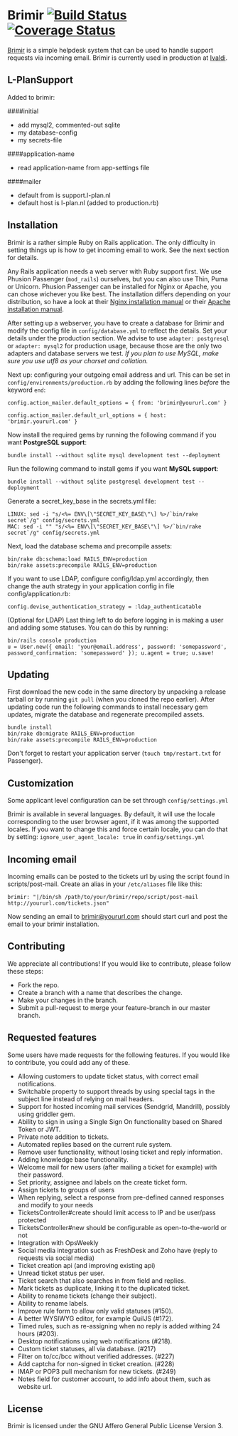 Brimir [![Build Status](https://travis-ci.org/ivaldi/brimir.png)](https://travis-ci.org/ivaldi/brimir) [![Coverage Status](https://coveralls.io/repos/ivaldi/brimir/badge.png)](https://coveralls.io/r/ivaldi/brimir)
======
[Brimir](http://getbrimir.com/) is a simple helpdesk system that can be used to handle support requests
via incoming email. Brimir is currently used in production at [Ivaldi](http://ivaldi.nl/).

L-PlanSupport
-------------

Added to brimir:

####initial
* add mysql2, commented-out sqlite
* my database-config
* my secrets-file

####application-name
* read application-name from app-settings file

####mailer
* default from is support.l-plan.nl
* default host is l-plan.nl
(added to production.rb)

Installation
------------
Brimir is a rather simple Ruby on Rails application. The only difficulty in setting things up is how to get incoming email to work. See the next section for details.

Any Rails application needs a web server with Ruby support first. We use Phusion Passenger (`mod_rails`) ourselves, but you can also use Thin, Puma or Unicorn. Phusion Passenger can be installed for Nginx or Apache, you can chose wichever you like best. The installation differs depending on your distribution, so have a look at their [Nginx installation manual](https://www.phusionpassenger.com/documentation/Users%20guide%20Nginx.html) or their [Apache installation manual](https://www.phusionpassenger.com/documentation/Users%20guide%20Apache.html).

After setting up a webserver, you have to create a database for Brimir and modify the config file in `config/database.yml` to reflect the details. Set your details under the production section. We advise to use `adapter: postgresql` or `adapter: mysql2` for production usage, because those are the only two adapters and database servers we test. *If you plan to use MySQL, make sure you use utf8 as your charset and collation.*

Next up: configuring your outgoing email address and url. This can be set in `config/environments/production.rb` by adding the following lines *before* the keyword `end`:

    config.action_mailer.default_options = { from: 'brimir@yoururl.com' }

    config.action_mailer.default_url_options = { host: 'brimir.yoururl.com' }

Now install the required gems by running the following command if you want **PostgreSQL support**:

    bundle install --without sqlite mysql development test --deployment

Run the following command to install gems if you want **MySQL support**:

    bundle install --without sqlite postgresql development test --deployment

Generate a secret\_key\_base in the secrets.yml file:

    LINUX: sed -i "s/<%= ENV\[\"SECRET_KEY_BASE\"\] %>/`bin/rake secret`/g" config/secrets.yml
    MAC: sed -i "" "s/<%= ENV\[\"SECRET_KEY_BASE\"\] %>/`bin/rake secret`/g" config/secrets.yml

Next, load the database schema and precompile assets:

    bin/rake db:schema:load RAILS_ENV=production
    bin/rake assets:precompile RAILS_ENV=production

If you want to use LDAP, configure config/ldap.yml accordingly, then change the auth strategy in your application config in file config/application.rb:

    config.devise_authentication_strategy = :ldap_authenticatable

(Optional for LDAP) Last thing left to do before logging in is making a user and adding some statuses. You can do this by running:

    bin/rails console production
    u = User.new({ email: 'your@email.address', password: 'somepassword', password_confirmation: 'somepassword' }); u.agent = true; u.save!

Updating
--------
First download the new code in the same directory by unpacking a release tarball or by running `git pull` (when you cloned the repo earlier). After updating code run the following commands to install necessary gem updates, migrate the database and regenerate precompiled assets.

    bundle install
    bin/rake db:migrate RAILS_ENV=production
    bin/rake assets:precompile RAILS_ENV=production
    
Don't forget to restart your application server (`touch tmp/restart.txt` for Passenger).

Customization
-------------
Some applicant level configuration can be set through `config/settings.yml`

Brimir is available in several languages. By default, it will use the locale corresponding to the user browser agent, if it was among the supported locales. If you want to change this and force certain locale, you can do that by setting:   `ignore_user_agent_locale: true`  in  `config/settings.yml`

Incoming email
--------------
Incoming emails can be posted to the tickets url by using the script found in scripts/post-mail. Create an alias in your `/etc/aliases` file like this:

    brimir: "|/bin/sh /path/to/your/brimir/repo/script/post-mail http://yoururl.com/tickets.json"

Now sending an email to brimir@yoururl.com should start curl and post the email to your brimir installation.

Contributing
------------
We appreciate all contributions! If you would like to contribute, please follow these steps:
- Fork the repo.
- Create a branch with a name that describes the change.
- Make your changes in the branch.
- Submit a pull-request to merge your feature-branch in our master branch.

Requested features
------------------
Some users have made requests for the following features. If you would like to contribute, you could add any of these.
- Allowing customers to update ticket status, with correct email notifications.
- Switchable property to support threads by using special tags in the subject line instead of relying on mail headers.
- Support for hosted incoming mail services (Sendgrid, Mandrill), possibly using griddler gem.
- Ability to sign in using a Single Sign On functionality based on Shared Token or JWT.
- Private note addition to tickets.
- Automated replies based on the current rule system.
- Remove user functionality, without losing ticket and reply information.
- Adding knowledge base functionality.
- Welcome mail for new users (after mailing a ticket for example) with their password.
- Set priority, assignee and labels on the create ticket form.
- Assign tickets to groups of users
- When replying, select a response from pre-defined canned responses and modify to your needs
- TicketsController#create should limit access to IP and be user/pass protected
- TicketsController#new should be configurable as open-to-the-world or not
- Integration with OpsWeekly
- Social media integration such as FreshDesk and Zoho have (reply to requests via social media)
- Ticket creation api (and improving existing api)
- Unread ticket status per user.
- Ticket search that also searches in from field and replies.
- Mark tickets as duplicate, linking it to the duplicated ticket.
- Ability to rename tickets (change their subject).
- Ability to rename labels.
- Improve rule form to allow only valid statuses (#150).
- A better WYSIWYG editor, for example QuilJS (#172).
- Timed rules, such as re-assigning when no reply is added withing 24 hours (#203).
- Desktop notifications using web notifications (#218).
- Custom ticket statuses, all via database. (#217)
- Filter on to/cc/bcc without verified addresses. (#227)
- Add captcha for non-signed in ticket creation. (#228)
- IMAP or POP3 pull mechanism for new tickets. (#249)
- Notes field for customer account, to add info about them, such as website url.

License
-------
Brimir is licensed under the GNU Affero General Public License Version 3.
